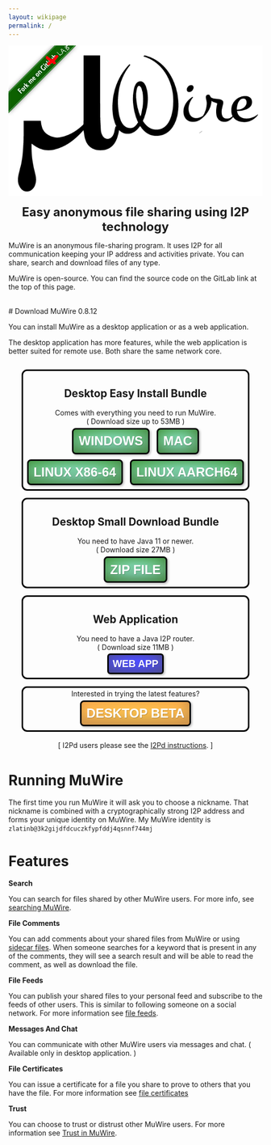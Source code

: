 ```yaml
---
layout: wikipage
permalink: /
---
```


<div class="logoAndForkMe">
    <span class="forkme">
        <a href="http://git.idk.i2p/zlatinb/muwire"><img width="149" height="149" src="/forkme.png" class="attachment-full size-full" alt="Fork me on GitLab" data-recalc-dims="1"></a>
    </span>
    <span class="logo">
    <img src="MuWire.png"/><br/>
        <center><p><b><font size="+2">Easy anonymous file sharing  using I2P technology</font></b></p></center>
    </span>
</div>

<style>
div.logoAndForkMe {
    position: relative;
}
span.forkme {
    float:left;
    position:absolute;
}
div.mucats {
    display: inline-block;
    text-align: center;
    padding: 0.3em;
}

div#all-downloads-container {
  display: inline-block;
}
div.download-container {
  display: block;
  border: 0.25em solid black;
  border-radius: .8em;
  margin : 1em;
  padding : 0.2em;
}

a.get-muwire {
   display: inline-block;
  top: 50%;
  padding: .4em;
  margin: .2em;
  line-height: 1em;
  font-size: 1.8em;
  color: white;
  font-family: Arial, Helvetica, sans-serif;
  font-weight: bold;
  text-transform: uppercase;
  text-decoration: none;
  text-align: center;
  //background: green;
  background-image : radial-gradient(#3fb97a 30%, green);
  border-radius: .3em;
  text-shadow: 1px 1px 1px rgba(0,0,0,.2);
  box-shadow: 2px 2px 4px rgba(0, 0, 0, 0.3), 1em 3em 2em 0.5em rgba(255, 255, 255, 0.3) inset, inset -.2em -.5em 1em -0em rgba(0,0,0,.3);
  border : 3px solid black;
}
a.get-muwire:hover {
  color: #333333
}

a.get-beta {
   display: inline-block;
  top: 50%;
  padding: .4em;
  margin: .2em;
  line-height: 1em;
  font-size: 1.8em;
  color: white;
  font-family: Arial, Helvetica, sans-serif;
  font-weight: bold;
  text-transform: uppercase;
  text-decoration: none;
  text-align: center;
  //background: green;
  background-image : radial-gradient(orange 30%, darkorange);
  border-radius: .3em;
  text-shadow: 1px 1px 1px rgba(0,0,0,.2);
  box-shadow: 2px 2px 4px rgba(0, 0, 0, 0.3), 1em 3em 2em 0.5em rgba(255, 255, 255, 0.3) inset, inset -.2em -.5em 1em -0em rgba(0,0,0,.3);
  border : 3px solid black;
}
a.get-beta:hover {
  color: #333333
}

a.plugin {
   display: inline-block;
  top: 50%;
  padding: .4em;
  margin: .2em;
  line-height: 1em;
  font-size: 1.4em;
  color: white;
  font-family: Arial, Helvetica, sans-serif;
  font-weight: bold;
  text-transform: uppercase;
  text-decoration: none;
  text-align: center;
  //background: green;
  background-image : radial-gradient(blue 30%, darkblue);
  border-radius: .3em;
  text-shadow: 1px 1px 1px rgba(0,0,0,.2);
  box-shadow: 2px 2px 4px rgba(0, 0, 0, 0.3), 1em 3em 2em 0.5em rgba(255, 255, 255, 0.3) inset, inset -.2em -.5em 1em -0em rgba(0,0,0,.3);
  border : 3px solid black;
}
a.plugin:hover {
  color: #333333
}

</style>

MuWire is an anonymous file-sharing program.  It uses I2P for all communication keeping your IP address and activities private.  You can share, search and download files of any type.

MuWire is open-source.  You can find the source code on the GitLab link at the top of this page.

<!--
<div class="mucats"><a href="http://mucats.i2p"><img src="/mucats.png" width="80" height="80"/></a><b>NEW</b> Try out the <a href="http://mucats.i2p">MuCats</a> site where you can find and publish files shared with MuWire.</div>
-->

<br/>
# Download MuWire 0.8.12

You can install MuWire as a desktop application or as a web application.  

The desktop application has more features, while the web application is better suited for remote use.  Both share the same network core. 

<center>
<div id="all-downloads-container">
<div class="download-container">
<h2>Desktop Easy Install Bundle</h2>
Comes with everything you need to run MuWire.<br/>
( Download size up to 53MB )<br/>
<a class="get-muwire" href="/downloads/MuWire-0.8.12.exe">Windows</a>
<a class="get-muwire" href="/downloads/MuWire-0.8.12.dmg">Mac</a>
<br/>
<a class="get-muwire" href="/downloads/MuWire-0.8.12.AppImage">Linux x86-64</a>
<a class="get-muwire" href="/downloads/MuWire-aarch64-0.8.12.AppImage">Linux AARCH64</a>
</div>
<div class="download-container">
<h2>Desktop Small Download Bundle</h2>
You need to have Java 11 or newer.<br/>
( Download size 27MB )<br/>
<a class="get-muwire" href="/downloads/MuWire-0.8.12.zip">ZIP File</a>
</div>
<div class="download-container">
<h2>Web Application</h2>
You need to have a Java I2P router.<br/>
( Download size 11MB )<br/>
<a class="plugin" href="/plugin.html">Web App</a>
</div>
<div class="download-container">
Interested in trying the latest features?<br/>
<a class="get-beta" href="/beta.html">Desktop BETA</a>
</div>
<div class="mucats">
[ I2Pd users please see the <a href="/i2pd.html">I2Pd instructions</a>. ]
</div>
</div>
</center>


# Running MuWire

The first time you run MuWire it will ask you to choose a nickname.  That nickname is combined with a cryptographically strong I2P address and forms your unique identity on MuWire.  My MuWire identity is `zlatinb@3k2gijdfdcuczkfypfddj4qsnnf744mj`

# Features
**Search**

You can search for files shared by other MuWire users. For more info, see <a href="/search-phrases.html">searching MuWire</a>. 


**File Comments**

You can add comments about your shared files from MuWire or using <a href="/sidecar-files.html">sidecar files</a>.  When someone searches for a keyword that is present in any of the comments, they will see a search result and will be able to read the comment, as well as download the file.

**File Feeds**

You can publish your shared files to your personal feed and subscribe to the feeds of other users.  This is similar to following someone on a social network.  For more information see <a href="/file-feeds.html">file feeds</a>.

**Messages And Chat**

You can communicate with other MuWire users via messages and chat.  ( Available only in desktop application. )

**File Certificates**

You can issue a certificate for a file you share to prove to others that you have the file.  For more information see <a href="/file-certificates.html">file certificates</a>

**Trust**

You can choose to trust or distrust other MuWire users.  For more information see <a href="/trust.html">Trust in MuWire</a>.


